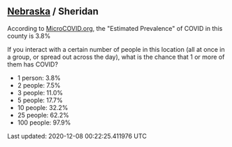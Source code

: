 
## [Nebraska](/united-states/nebraska) / Sheridan

According to [MicroCOVID.org](http://microcovid.org),
the "Estimated Prevalence" of COVID in this county is 3.8%

If you interact with a certain number of people in this location
(all at once in a group, or spread out across the day), what is the chance that
1 or more of them has COVID?

- 1 person: 3.8%
- 2 people: 7.5%
- 3 people: 11.0%
- 5 people: 17.7%
- 10 people: 32.2%
- 25 people: 62.2%
- 100 people: 97.9%

Last updated: 2020-12-08 00:22:25.411976 UTC
